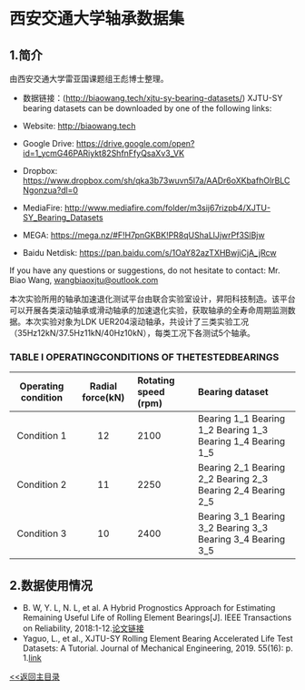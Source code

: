 # 西安交通大学轴承数据集

## 1.简介

由西安交通大学雷亚国课题组王彪博士整理。

* 数据链接：(http://biaowang.tech/xjtu-sy-bearing-datasets/)
XJTU-SY bearing datasets can be downloaded by one of the following links:
* Website:
http://biaowang.tech

* Google Drive:
https://drive.google.com/open?id=1_ycmG46PARiykt82ShfnFfyQsaXv3_VK

* Dropbox:
https://www.dropbox.com/sh/qka3b73wuvn5l7a/AADr6oXKbafhOlrBLCNgonzua?dl=0

* MediaFire:
http://www.mediafire.com/folder/m3sij67rizpb4/XJTU-SY_Bearing_Datasets

* MEGA:
https://mega.nz/#F!H7pnGKBK!PR8qUShaLlJjwrPf3SlBjw

* Baidu Netdisk:
https://pan.baidu.com/s/1OaY82azTXHBwjiCjA_jRcw

If you have any questions or suggestions, do not hesitate to contact:
Mr. Biao Wang, wangbiaoxjtu@outlook.com


本次实验所用的轴承加速退化测试平台由联合实验室设计，昇阳科技制造。该平台可以开展各类滚动轴承或滑动轴承的加速退化实验，获取轴承的全寿命周期监测数据。本次实验对象为LDK UER204滚动轴承，共设计了三类实验工况（35Hz12kN/37.5Hz11kN/40Hz10kN），每类工况下各测试5个轴承。

### TABLE I OPERATINGCONDITIONS OF THETESTEDBEARINGS

| Operating condition | Radial force(kN) | Rotating speed (rpm) | Bearing dataset |
| :---: | :---: | :--- | :---|
| Condition 1 | 12 | 2100 | Bearing 1_1 Bearing 1_2 Bearing 1_3 Bearing 1_4 Bearing 1_5|
| Condition 2 | 11 | 2250 | Bearing 2_1 Bearing 2_2 Bearing 2_3 Bearing 2_4 Bearing 2_5|
| Condition 3 | 10 | 2400 | Bearing 3_1 Bearing 3_2 Bearing 3_3 Bearing 3_4 Bearing 3_5|



## 2.数据使用情况

* B. W, Y. L, N. L, et al. A Hybrid Prognostics Approach for Estimating Remaining Useful Life of Rolling Element Bearings[J]. IEEE Transactions on Reliability, 2018:1-12.[论文链接](https://ieeexplore.ieee.org/abstract/document/8576668)
*	Yaguo, L., et al., XJTU-SY Rolling Element Bearing Accelerated Life Test Datasets: A Tutorial. Journal of Mechanical Engineering, 2019. 55(16): p. 1.[link](http://www.cjmenet.com.cn/CN/10.3901/JME.2019.16.001)

[<<返回主目录](../README.md)
